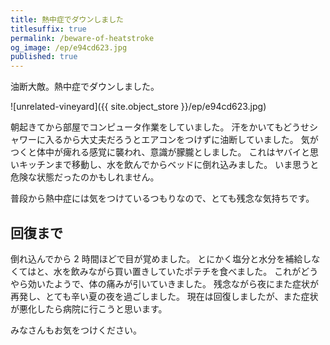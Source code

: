 ```yaml
---
title: 熱中症でダウンしました
titlesuffix: true
permalink: /beware-of-heatstroke
og_image: /ep/e94cd623.jpg
published: true
---
```


油断大敵。熱中症でダウンしました。

![unrelated-vineyard]({{ site.object_store }}/ep/e94cd623.jpg)

朝起きてから部屋でコンピュータ作業をしていました。
汗をかいてもどうせシャワーに入るから大丈夫だろうとエアコンをつけずに油断していました。
気がつくと体中が痺れる感覚に襲われ、意識が朦朧としました。
これはヤバイと思いキッチンまで移動し、水を飲んでからベッドに倒れ込みました。
いま思うと危険な状態だったのかもしれません。

普段から熱中症には気をつけているつもりなので、とても残念な気持ちです。

## 回復まで

倒れ込んでから 2 時間ほどで目が覚めました。
とにかく塩分と水分を補給しなくてはと、水を飲みながら買い置きしていたポテチを食べました。
これがどうやら効いたようで、体の痛みが引いていきました。
残念ながら夜にまた症状が再発し、とても辛い夏の夜を過ごしました。
現在は回復しましたが、また症状が悪化したら病院に行こうと思います。

みなさんもお気をつけください。
